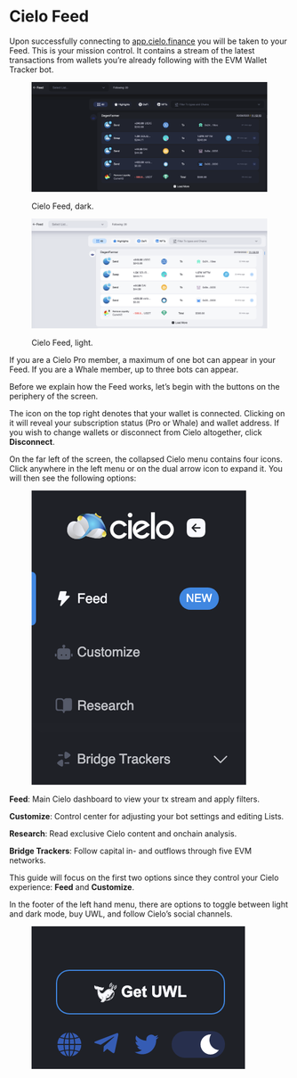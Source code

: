 # Cielo Feed

Upon successfully connecting to [app.cielo.finance](https://app.cielo.finance/) you will be taken to your Feed. This is your mission control. It contains a stream of the latest transactions from wallets you’re already following with the EVM Wallet Tracker bot.

<figure><img src="../.gitbook/assets/Screenshot 2022-09-20 at 11.44.00 (1).png" alt=""><figcaption><p>Cielo Feed, dark.</p></figcaption></figure>

<figure><img src="../.gitbook/assets/Screenshot 2022-09-20 at 11.45.11.png" alt=""><figcaption><p>Cielo Feed, light.</p></figcaption></figure>

If you are a Cielo Pro member, a maximum of one bot can appear in your Feed. If you are a Whale member, up to three bots can appear.

Before we explain how the Feed works, let’s begin with the buttons on the periphery of the screen.

The icon on the top right denotes that your wallet is connected. Clicking on it will reveal your subscription status (Pro or Whale) and wallet address. If you wish to change wallets or disconnect from Cielo altogether, click **Disconnect**.

On the far left of the screen, the collapsed Cielo menu contains four icons. Click anywhere in the left menu or on the dual arrow icon to expand it. You will then see the following options:

<figure><img src="../.gitbook/assets/left menu bar.png" alt=""><figcaption></figcaption></figure>

**Feed**: Main Cielo dashboard to view your tx stream and apply filters.

**Customize**: Control center for adjusting your bot settings and editing Lists.

**Research**: Read exclusive Cielo content and onchain analysis.

**Bridge Trackers**: Follow capital in- and outflows through five EVM networks.

This guide will focus on the first two options since they control your Cielo experience: **Feed** and **Customize**.

In the footer of the left hand menu, there are options to toggle between light and dark mode, buy UWL, and follow Cielo’s social channels.

<figure><img src="../.gitbook/assets/social.png" alt=""><figcaption></figcaption></figure>
